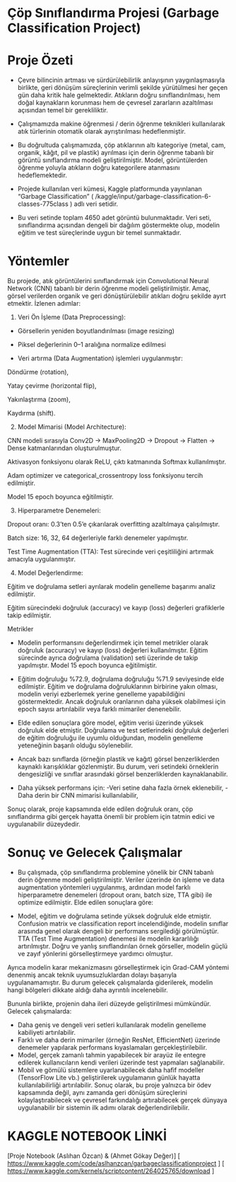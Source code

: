 # Çöp Sınıflandırma Projesi (Garbage Classification Project)
# Proje Özeti
- Çevre bilincinin artması ve sürdürülebilirlik anlayışının yaygınlaşmasıyla birlikte, geri dönüşüm süreçlerinin verimli şekilde yürütülmesi her geçen gün daha kritik hale gelmektedir. Atıkların doğru sınıflandırılması, hem doğal kaynakların korunması hem de çevresel zararların azaltılması açısından temel bir gerekliliktir.

- Çalışmamızda makine öğrenmesi / derin öğrenme teknikleri kullanılarak atık türlerinin otomatik olarak ayrıştırılması hedeflenmiştir.

- Bu doğrultuda çalışmamızda, çöp atıklarının altı kategoriye (metal, cam, organik, kâğıt, pil ve plastik) ayrılması için derin öğrenme tabanlı bir görüntü sınıflandırma modeli geliştirilmiştir. Model, görüntülerden öğrenme yoluyla atıkların doğru kategorilere atanmasını hedeflemektedir.

- Projede kullanılan veri kümesi, Kaggle platformunda yayınlanan “Garbage Classification” ( /kaggle/input/garbage-classification-6-classes-775class ) adlı veri setidir.

- Bu veri setinde toplam 4650 adet görüntü bulunmaktadır. Veri seti, sınıflandırma açısından dengeli bir dağılım göstermekte olup, modelin eğitim ve test süreçlerinde uygun bir temel sunmaktadır.

# Yöntemler
Bu projede, atık görüntülerini sınıflandırmak için Convolutional Neural Network (CNN) tabanlı bir derin öğrenme modeli geliştirilmiştir. Amaç, görsel verilerden organik ve geri dönüştürülebilir atıkları doğru şekilde ayırt etmektir. İzlenen adımlar:

1. Veri Ön İşleme (Data Preprocessing):
- Görsellerin yeniden boyutlandırılması (image resizing)

- Piksel değerlerinin 0–1 aralığına normalize edilmesi

- Veri artırma (Data Augmentation) işlemleri uygulanmıştır:

Döndürme (rotation),

Yatay çevirme (horizontal flip),

Yakınlaştırma (zoom),

Kaydırma (shift).

2. Model Mimarisi (Model Architecture): 
   
CNN modeli sırasıyla Conv2D → MaxPooling2D → Dropout → Flatten → Dense katmanlarından oluşturulmuştur.

Aktivasyon fonksiyonu olarak ReLU, çıktı katmanında Softmax kullanılmıştır.

Adam optimizer ve categorical_crossentropy loss fonksiyonu tercih edilmiştir.

Model 15 epoch boyunca eğitilmiştir.

3. Hiperparametre Denemeleri:
   
Dropout oranı: 0.3’ten 0.5’e çıkarılarak overfitting azaltılmaya çalışılmıştır.

Batch size: 16, 32, 64 değerleriyle farklı denemeler yapılmıştır.

Test Time Augmentation (TTA): Test sürecinde veri çeşitliliğini artırmak amacıyla uygulanmıştır.

4. Model Değerlendirme:

Eğitim ve doğrulama setleri ayrılarak modelin genelleme başarımı analiz edilmiştir.

Eğitim sürecindeki doğruluk (accuracy) ve kayıp (loss) değerleri grafiklerle takip edilmiştir.

Metrikler
- Modelin performansını değerlendirmek için temel metrikler olarak doğruluk (accuracy) ve kayıp (loss) değerleri kullanılmıştır. Eğitim sürecinde ayrıca doğrulama (validation) seti üzerinde de takip yapılmıştır. Model 15 epoch boyunca eğitilmiştir.

- Eğitim doğruluğu %72.9, doğrulama doğruluğu %71.9 seviyesinde elde edilmiştir. Eğitim ve doğrulama doğruluklarının birbirine yakın olması, modelin veriyi ezberlemek yerine genelleme yapabildiğini göstermektedir. Ancak doğruluk oranlarının daha yüksek olabilmesi için epoch sayısı artırılabilir veya farklı mimariler denenebilir.

- Elde edilen sonuçlara göre model, eğitim verisi üzerinde yüksek doğruluk elde etmiştir. Doğrulama ve test setlerindeki doğruluk değerleri de eğitim doğruluğu ile uyumlu olduğundan, modelin genelleme yeteneğinin başarılı olduğu söylenebilir.

- Ancak bazı sınıflarda (örneğin plastik ve kağıt) görsel benzerliklerden kaynaklı karışıklıklar gözlenmiştir. Bu durum, veri setindeki örneklerin dengesizliği ve sınıflar arasındaki görsel benzerliklerden kaynaklanabilir.

- Daha yüksek performans için:
-Veri setine daha fazla örnek eklenebilir,
-Daha derin bir CNN mimarisi kullanılabilir,

Sonuç olarak, proje kapsamında elde edilen doğruluk oranı, çöp sınıflandırma gibi gerçek hayatta önemli bir problem için tatmin edici ve uygulanabilir düzeydedir.

# Sonuç ve Gelecek Çalışmalar
- Bu çalışmada, çöp sınıflandırma problemine yönelik bir CNN tabanlı derin öğrenme modeli geliştirilmiştir. Veriler üzerinde ön işleme ve data augmentation yöntemleri uygulanmış, ardından model farklı hiperparametre denemeleri (dropout oranı, batch size, TTA gibi) ile optimize edilmiştir. Elde edilen sonuçlara göre:

- Model, eğitim ve doğrulama setinde yüksek doğruluk elde etmiştir. Confusion matrix ve classification report incelendiğinde, modelin sınıflar arasında genel olarak dengeli bir performans sergilediği görülmüştür. TTA (Test Time Augmentation) denemesi ile modelin kararlılığı artırılmıştır. Doğru ve yanlış sınıflandırılan örnek görseller, modelin güçlü ve zayıf yönlerini görselleştirmeye yardımcı olmuştur.

Ayrıca modelin karar mekanizmasını görselleştirmek için Grad-CAM yöntemi denenmiş ancak teknik uyumsuzluklardan dolayı başarıyla uygulanamamıştır. Bu durum gelecek çalışmalarda giderilerek, modelin hangi bölgeleri dikkate aldığı daha ayrıntılı incelenebilir.

Bununla birlikte, projenin daha ileri düzeyde geliştirilmesi mümkündür. Gelecek çalışmalarda:

- Daha geniş ve dengeli veri setleri kullanılarak modelin genelleme kabiliyeti artırılabilir.
- Farklı ve daha derin mimariler (örneğin ResNet, EfficientNet) üzerinde denemeler yapılarak performans kıyaslamaları gerçekleştirilebilir.
- Model, gerçek zamanlı tahmin yapabilecek bir arayüz ile entegre edilerek kullanıcıların kendi verileri üzerinde test yapmaları sağlanabilir.
- Mobil ve gömülü sistemlere uyarlanabilecek daha hafif modeller (TensorFlow Lite vb.) geliştirilerek uygulamanın günlük hayatta kullanılabilirliği artırılabilir.
Sonuç olarak, bu proje yalnızca bir ödev kapsamında değil, aynı zamanda geri dönüşüm süreçlerini kolaylaştırabilecek ve çevresel farkındalığı artırabilecek gerçek dünyaya uygulanabilir bir sistemin ilk adımı olarak değerlendirilebilir.

# KAGGLE NOTEBOOK LİNKİ
[Proje Notebook (Aslıhan Özcan) & (Ahmet Gökay Değer)] [ https://www.kaggle.com/code/aslhanzcan/garbageclassificationproject ] [ https://www.kaggle.com/kernels/scriptcontent/264025765/download ]
